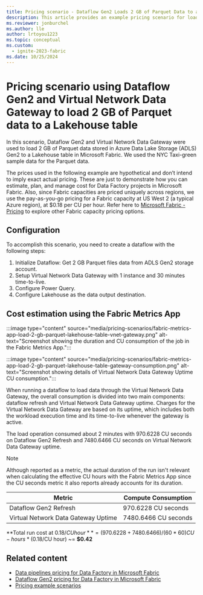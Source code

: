 ```yaml
---
title: Pricing scenario - Dataflow Gen2 Loads 2 GB of Parquet Data to a Lakehouse Table Through Virtual Network Data Gateway
description: This article provides an example pricing scenario for loading 2 GB of Parquet data to a Lakehouse Table using Dataflow Gen2 for Data Factory in Microsoft Fabric and Virtual Network Data Gateway.
ms.reviewer: jonburchel
ms.author: lle
author: lrtoyou1223
ms.topic: conceptual
ms.custom:
  - ignite-2023-fabric
ms.date: 10/25/2024
---
```


# Pricing scenario using Dataflow Gen2 and Virtual Network Data Gateway to load 2 GB of Parquet data to a Lakehouse table

In this scenario, Dataflow Gen2 and Virtual Network Data Gateway were used to load 2 GB of Parquet data stored in Azure Data Lake Storage (ADLS) Gen2 to a Lakehouse table in Microsoft Fabric. We used the NYC Taxi-green sample data for the Parquet data.

The prices used in the following example are hypothetical and don’t intend to imply exact actual pricing. These are just to demonstrate how you can estimate, plan, and manage cost for Data Factory projects in Microsoft Fabric. Also, since Fabric capacities are priced uniquely across regions, we use the pay-as-you-go pricing for a Fabric capacity at US West 2 (a typical Azure region), at $0.18 per CU per hour. Refer here to [Microsoft Fabric - Pricing](https://azure.microsoft.com/pricing/details/microsoft-fabric/) to explore other Fabric capacity pricing options.

## Configuration

To accomplish this scenario, you need to create a dataflow with the following steps:

1. Initialize Dataflow: Get 2 GB Parquet files data from ADLS Gen2 storage account.
1. Setup Virtual Network Data Gateway with 1 instance and 30 minutes time-to-live.
1. Configure Power Query.
1. Configure Lakehouse as the data output destination.


## Cost estimation using the Fabric Metrics App

:::image type="content" source="media/pricing-scenarios/fabric-metrics-app-load-2-gb-parquet-lakehouse-table-vnet-gateway.png" alt-text="Screenshot showing the duration and CU consumption of the job in the Fabric Metrics App.":::

:::image type="content" source="media/pricing-scenarios/fabric-metrics-app-load-2-gb-parquet-lakehouse-table-gateway-consumption.png" alt-text="Screenshot showing details of Virtual Network Data Gateway Uptime CU consumption.":::


When running a dataflow to load data through the Virtual Network Data Gateway, the overall consumption is divided into two main components: dataflow refresh and Virtual Network Data Gateway uptime. Charges for the Virtual Network Data Gateway are based on its uptime, which includes both the workload execution time and its time-to-live whenever the gateway is active.

The load operation consumed about 2 minutes with 970.6228 CU seconds on Dataflow Gen2 Refresh and 7480.6466 CU seconds on Virtual Network Data Gateway uptime.

> [!NOTE]
> Although reported as a metric, the actual duration of the run isn't relevant when calculating the effective CU hours with the Fabric Metrics App since the CU seconds metric it also reports already accounts for its duration.

|Metric  |Compute Consumption |
|---------|---------|
|Dataflow Gen2 Refresh | 970.6228 CU seconds |
|Virtual Network Data Gateway Uptime | 7480.6466 CU seconds |

**Total run cost at $0.18/CU hour** = (970.6228 + 7480.6466) / (60 * 60) CU-hours * ($0.18/CU hour) ~= **$0.42**

## Related content
- [Data pipelines pricing for Data Factory in Microsoft Fabric](pricing-pipelines.md)
- [Dataflow Gen2 pricing for Data Factory in Microsoft Fabric](pricing-dataflows-gen2.md)
- [Pricing example scenarios](pricing-overview.md#pricing-examples)
